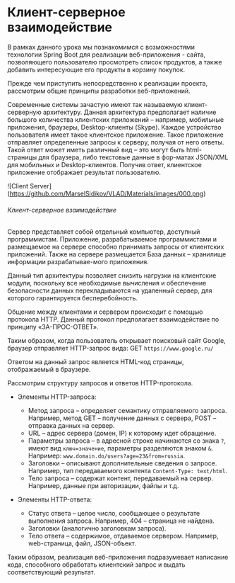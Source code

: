 # Клиент-серверное взаимодействие

В рамках данного урока мы познакомимся с возможностями технологии Spring Boot для реализации веб-приложения - сайта, позволяющего пользователю просмотреть список продуктов, а также добавить интересующие его продукты в корзину покупок.

Прежде чем приступить непосредственно к реализации проекта, рассмотрим общие принципы разработки веб-приложений.

Современные системы зачастую имеют так называемую клиент-серверную архитектуру. Данная архитектура предполагает наличие большого количества клиентских приложений – например, мобильные приложения, браузеры, Desktop-клиенты (Skype). Каждое устройство пользователя имеет такое клиентское приложение. Такое приложение отправляет определенные запросы к серверу, получая от него ответы. Такой ответ может иметь различный вид – это могут быть html-страницы для браузера, либо текстовые данные в фор-матах JSON/XML для мобильных и Desktop-клиентов. Получив ответ, клиентское приложение отображает результат пользователю.

![Client Server]
(https://github.com/MarselSidikov/VLAD/Materials/images/000.png)
###### Клиент-серверное взаимодействие

Сервер представляет собой отдельный компьютер, доступный программистам. Приложение, разрабатываемое программистами и размещаемое на сервере способно принимать запросы от клиентских приложений. Также на сервере размещается База данных – хранилище информации разрабатывае-мого приложения.

Данный тип архитектуры позволяет снизить нагрузки на клиентские модули, поскольку все необходимые вычисления и обеспечение безопасности данных перекладываются на удаленный сервер, для которого гарантируется бесперебойность.

Общение между клиентами и сервером происходит с помощью протокола HTTP. Данный протокол 
предполагает взаимодействие по принципу «ЗА-ПРОС-ОТВЕТ».

Таким образом, когда пользователь открывает поисковый сайт Google, браузер отправляет HTTP-запрос вида: GET `https://www.google.ru/`

Ответом на данный запрос является HTML-код страницы, отображаемый в браузере.

Рассмотрим структуру запросов и ответов HTTP-протокола.

* Элементы HTTP-запроса:
   - Метод запроса – определяет семантику отправляемого запроса. Например, метод GET – получение данных с сервера, POST – отправка данных на сервер.
   - URL – адрес сервера (домен, IP) к которому идет обращение.
   - Параметры запроса – в адресной строке начинаются со знака `?`, имеют вид `ключ=значение`, параметры разделяются знаком `&`. Например: `www.domain.do/users?age=23&from=russia`.
   - Заголовки – описывают дополнительные сведения о запросе. Например, тип передаваемого контента `Content-Type: text/html`.
   - Тело запроса – содержат контент, передаваемый на сервер. Например, данные при авторизации, файлы и т.д.

* Элементы HTTP-ответа:
  - Статус ответа – целое число, сообщающее о результате выполнения запроса. Например, 404 – страница не найдена.
  - Заголовки (аналогично заголовкам запроса).
  - Тело ответа – содержимое, отдаваемое сервером. Например, web-страница, файл, JSON-объект.

Таким образом, реализация веб-приложения подразумевает написание кода, способного обработать клиентский запрос и выдать соответствующий результат. 
